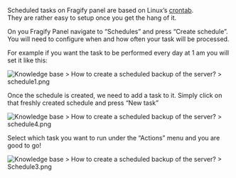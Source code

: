 Scheduled tasks on Fragify panel are based on Linux’s [crontab](https://crontab.cronhub.io/).  
They are rather easy to setup once you get the hang of it.  

On you Fragify Panel navigate to “Schedules” and press “Create schedule”.  
You will need to configure when and how often your task will be processed.

For example if you want the task to be performed every day at 1 am you will set it like this:

![](https://fragnet.atlassian.net/wiki/download/attachments/214958209/schedule1.png?version=1&modificationDate=1619537108946&cacheVersion=1&api=v2 "Knowledge base > How to create a scheduled backup of the server? > schedule1.png")

Once the schedule is created, we need to add a task to it. Simply click on that freshly created schedule and press “New task”

![](https://fragnet.atlassian.net/wiki/download/attachments/214958209/schedule4.png?version=1&modificationDate=1619537507304&cacheVersion=1&api=v2 "Knowledge base > How to create a scheduled backup of the server? > schedule4.png")

Select which task you want to run under the “Actions” menu and you are good to go!

![](https://fragnet.atlassian.net/wiki/download/attachments/214958209/Schedule3.png?version=1&modificationDate=1619541153444&cacheVersion=1&api=v2 "Knowledge base > How to create a scheduled backup of the server? > Schedule3.png")
